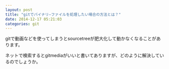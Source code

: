 ```yaml
---
layout: post
title: "gitでバイナリ―ファイルを処理したい場合の方法とは？"
date: 2014-12-17 05:21:03
categories: git
---
```

<p>gitで動画などを使ってしまうとsourcetreeが肥大化して動かなくなることがあります。</p>

<p>ネットで検索するとgitmediaがいいと書いてありますが、どのように解決しているのでしょうか。</p>
